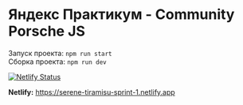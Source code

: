 # Яндекс Практикум - Community Porsche JS

Запуск проекта: <code>npm run start</code>
</br>
Сборка проекта: <code>npm run dev</code>

[![Netlify Status](https://api.netlify.com/api/v1/badges/6fc8d8ef-f877-48b3-9c8d-540bb1e9087f/deploy-status)](https://app.netlify.com/sites/serene-tiramisu-sprint-1/deploys)

**Netlify:** https://serene-tiramisu-sprint-1.netlify.app
